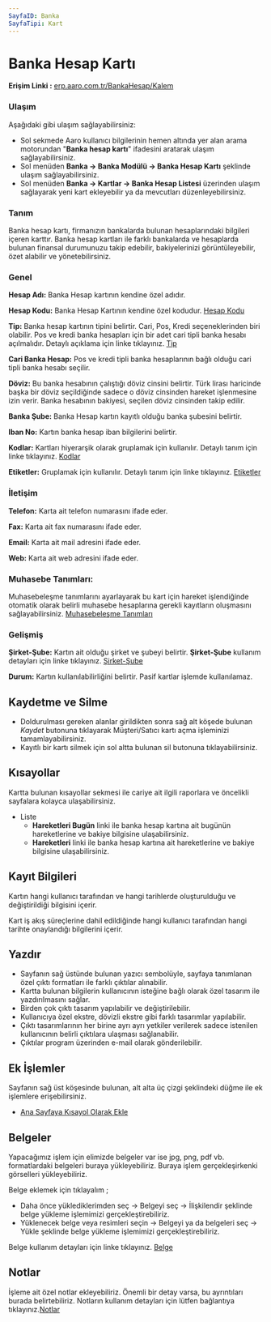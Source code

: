 ```yaml
---
SayfaID: Banka
SayfaTipi: Kart
--- 
```


# Banka Hesap Kartı

**Erişim Linki :** [erp.aaro.com.tr/BankaHesap/Kalem](erp.aaro.com.tr/BankaHesap/Kalem)

### Ulaşım
Aşağıdaki gibi ulaşım sağlayabilirsiniz:

- Sol sekmede Aaro kullanıcı bilgilerinin hemen altında yer alan arama motorundan "**Banka hesap kartı**" ifadesini aratarak ulaşım sağlayabilirsiniz.
- Sol menüden **Banka -> Banka Modülü -> Banka Hesap Kartı** şeklinde ulaşım sağlayabilirsiniz. 
- Sol menüden **Banka -> Kartlar -> Banka Hesap Listesi** üzerinden ulaşım sağlayarak yeni kart ekleyebilir ya da mevcutları düzenleyebilirsiniz.

### Tanım

Banka hesap kartı, firmanızın bankalarda bulunan hesaplarındaki bilgileri içeren karttır. 
Banka hesap kartları ile farklı bankalarda ve hesaplarda bulunan finansal durumunuzu takip edebilir, bakiyelerinizi görüntüleyebilir, özet alabilir ve yönetebilirsiniz.

### Genel

**Hesap Adı:** Banka Hesap kartının kendine özel adıdır.

**Hesap Kodu:** Banka Hesap Kartının kendine özel kodudur. [Hesap Kodu](../TemelOzellikler/KartKodu.md)

**Tip:** Banka hesap kartının tipini belirtir. Cari, Pos, Kredi seçeneklerinden biri olabilir. Pos ve kredi banka hesapları için bir adet cari tipli banka hesabı açılmalıdır.
	Detaylı açıklama için linke tıklayınız. [Tip](../Detaylar/BankaHesapTip.md)

**Cari Banka Hesap:** Pos ve kredi tipli banka hesaplarının bağlı olduğu cari tipli banka hesabı seçilir.

**Döviz:** Bu banka hesabının çalıştığı döviz cinsini belirtir. Türk lirası haricinde başka bir döviz seçildiğinde sadece o döviz cinsinden hareket işlenmesine izin verir. 
Banka hesabının bakiyesi, seçilen döviz cinsinden takip edilir.

**Banka Şube:** Banka Hesap kartın kayıtlı olduğu banka şubesini belirtir.

**Iban No:** Kartın banka hesap iban bilgilerini belirtir.

**Kodlar:** Kartları hiyerarşik olarak gruplamak için kullanılır. Detaylı tanım için linke tıklayınız. [Kodlar](../TemelOzellikler/Kodlar.md)

**Etiketler:** Gruplamak için kullanılır. Detaylı tanım için linke tıklayınız. [Etiketler](../TemelOzellikler/Etiketler.md)

### İletişim

**Telefon:** Karta ait telefon numarasını ifade eder.

**Fax:** Karta ait fax numarasını ifade eder.

**Email:** Karta ait mail adresini ifade eder.

**Web:** Karta ait web adresini ifade eder.

### Muhasebe Tanımları: 

Muhasebeleşme tanımlarını ayarlayarak bu kart için hareket işlendiğinde otomatik olarak belirli muhasebe hesaplarına gerekli kayıtların oluşmasını sağlayabilirsiniz.
[Muhasebeleşme Tanımları](../TemelOzellikler/MuhasebelesmeTanimlari.md)

### Gelişmiş

**Şirket-Şube:** Kartın ait olduğu şirket ve şubeyi belirtir. **Şirket-Şube** kullanım detayları için linke tıklayınız. [Şirket-Şube](../TemelOzellikler/SirketSubeKart.md)

**Durum:** Kartın kullanılabilirliğini belirtir. Pasif kartlar işlemde kullanılamaz.

## Kaydetme ve Silme

- Doldurulması gereken alanlar girildikten sonra sağ alt köşede bulunan *Kaydet* butonuna tıklayarak Müşteri/Satıcı kartı açma işleminizi tamamlayabilirsiniz.
- Kayıtlı bir kartı silmek için sol altta bulunan sil butonuna tıklayabilirsiniz.

## Kısayollar

Kartta bulunan kısayollar sekmesi ile cariye ait ilgili raporlara ve öncelikli sayfalara kolayca ulaşabilirsiniz.

- Liste
    - **Hareketleri Bugün** linki ile banka hesap kartına ait bugünün hareketlerine ve bakiye bilgisine ulaşabilirsiniz.
	- **Hareketleri** linki ile banka hesap kartına ait hareketlerine ve bakiye bilgisine ulaşabilirsiniz.

## Kayıt Bilgileri

Kartın hangi kullanıcı tarafından ve hangi tarihlerde oluşturulduğu ve değiştirildiği bilgisini içerir.

Kart iş akış süreçlerine dahil edildiğinde hangi kullanıcı tarafından hangi tarihte onaylandığı bilgilerini içerir. 

## Yazdır

- Sayfanın sağ üstünde bulunan yazıcı sembolüyle, sayfaya tanımlanan özel çıktı formatları ile farklı çıktılar alınabilir. 
- Kartta bulunan bilgilerin kullanıcının isteğine bağlı olarak özel tasarım ile yazdırılmasını sağlar.
- Birden çok çıktı tasarım yapılabilir ve değiştirilebilir.
- Kullanıcıya özel ekstre, dövizli ekstre gibi farklı tasarımlar yapılabilir.
- Çıktı tasarımlarının her birine  ayrı ayrı yetkiler verilerek sadece istenilen kullanıcının belirli çıktılara ulaşması sağlanabilir.
- Çıktılar program üzerinden e-mail olarak gönderilebilir. 


## Ek İşlemler

 Sayfanın sağ üst köşesinde bulunan, alt alta üç çizgi şeklindeki düğme ile ek işlemlere erişebilirsiniz.








- [Ana Sayfaya Kısayol Olarak Ekle](../TemelOzellikler/KisaYollaraEkleme.md)


## Belgeler

Yapacağımız işlem için elimizde belgeler var ise jpg, png, pdf vb. formatlardaki belgeleri buraya yükleyebiliriz.
Buraya işlem gerçekleşirkenki görselleri yükleyebiliriz.

Belge eklemek için tıklayalım ;

- Daha önce yüklediklerimden seç -> Belgeyi seç
-> İlişkilendir şeklinde belge yükleme işlemimizi gerçekleştirebiliriz.
- Yüklenecek belge veya resimleri seçin -> Belgeyi ya da
 belgeleri seç -> Yükle şeklinde belge yükleme işlemimizi gerçekleştirebiliriz.

Belge kullanım detayları için linke tıklayınız. [Belge](../TemelOzellikler/Belgeler.md)

## Notlar 

İşleme ait özel notlar ekleyebiliriz. Önemli bir detay varsa, bu ayrıntıları burada belirtebiliriz. Notların kullanım detayları için lütfen bağlantıya tıklayınız.[Notlar](../TemelOzellikler/Notlar.md)

